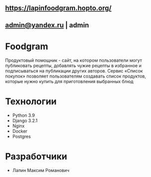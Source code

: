 ## https://lapinfoodgram.hopto.org/
## admin@yandex.ru | admin

# Foodgram
Продуктовый помощник - сайт, на котором пользователи могут публиковать рецепты, добавлять чужие рецепты в избранное и подписываться на публикации других авторов. Сервис «Список покупок» позволяет пользователям создавать список продуктов, которые нужно купить для приготовления выбранных блюд

# Технологии
- Python 3.9
- Django 3.2.1
- Nginx
- Docker
- Postgres

# Разработчики
- Лапин Максим Романович